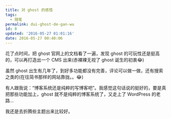 ```yaml
---
title: 对 ghost 的感悟
tags:
  - 随笔
permalink: dui-ghost-de-gan-wu
id: 8
updated: '2016-05-27 01:01:16'
date: 2016-05-27 00:40:06
---
```


花了点时间，把 ghost 官网上的文档看了一遍，发现 ghost 的可玩性还是挺高的，可以再打造出一个 CMS 出来(赤裸裸无视了 ghost 诞生的初衷😂)

虽然 ghost 出生有几年了，到好多功能都没有完善，评论可以做一做，还有搜索之类的(在往简书那样的网站靠拢。。😂)

有人跟我说：“博客系统还是纯粹的写博客吧”。我感觉这句话说的挺好的，要是真把那些功能加上，ghost 就不是纯粹的博客系统了，又走上了 WordPress 的老路...

我还是去折腾些主题出来比较好。